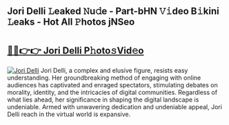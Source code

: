## Jori Delli 𝙻eaked 𝙽u𝚍e - Part-bHN 𝚅𝚒deo B𝚒kini 𝙻eaks - Hot All 𝙿hotos jNSeo

# <h2><a href="http://ld29kp.urlbe.top/?page=Jori+Delli">🔗🔗👉👉 Jori Delli P𝚑oto𝚜Vid𝚎o</a></h2>

[![Jori Delli](https://i.imgur.com/eBuTRDB.gif)](http://ld29kp.urlbe.top/?page=Jori+Delli)
Jori Delli, a complex and elusive figure, resists easy understanding. Her groundbreaking method of engaging with online audiences has captivated and enraged spectators, stimulating debates on morality, identity, and the intricacies of digital communities. Regardless of what lies ahead, her significance in shaping the digital landscape is undeniable. Armed with unwavering dedication and undeniable appeal, Jori Delli reach in the virtual world is expansive.
